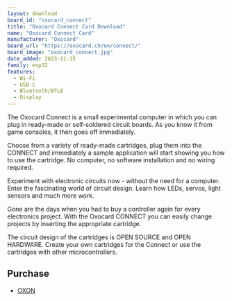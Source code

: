 ```yaml
---
layout: download
board_id: "oxocard_connect"
title: "Oxocard Connect Card Download"
name: "Oxocard Connect Card"
manufacturer: "Oxocard"
board_url: "https://oxocard.ch/en/connect/"
board_image: "oxocard_connect.jpg"
date_added: 2023-11-15
family: esp32
features:
  - Wi-Fi
  - USB-C
  - Bluetooth/BTLE
  - Display
---
```


The Oxocard Connect is a small experimental computer in which you can plug in ready-made or self-soldered circuit boards. As you know it from game consoles, it then goes off immediately.

Choose from a variety of ready-made cartridges, plug them into the CONNECT and immediately a sample application will start showing you how to use the cartridge. No computer, no software installation and no wiring required.

Experiment with electronic circuits now - without the need for a computer. Enter the fascinating world of circuit design. Learn how LEDs, servos, light sensors and much more work.

Gone are the days when you had to buy a controller again for every electronics project. With the Oxocard CONNECT you can easily change projects by inserting the appropriate cartridge.

The circuit design of the cartridges is OPEN SOURCE and OPEN HARDWARE. Create your own cartridges for the Connect or use the cartridges with other microcontrollers.

## Purchase

* [OXON](https://shop.oxon.ch/?shop=oxocard)